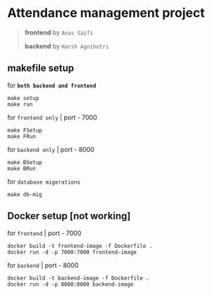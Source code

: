 # Attendance management project

> __frontend__ by `Anas Saifi`
>
> __backend__ by `Harsh Agnihotri`

## makefile setup

for __`both backend and frontend`__

``` shell
make setup
make run
```

for `frontend only` | port - 7000

``` shell
make FSetup
make FRun
``` 

for `backend only` | port - 8000

``` shell
make BSetup
make BRun
```
for `database migerations`

``` shell
make db-mig
```

## Docker setup [not working]

for `frontend` | port - 7000

``` shell
docker build -t frontend-image -f Dockerfile .
docker run -d -p 7000:7000 frontend-image
```

for `backend` | port - 8000

``` shell
docker build -t backend-image -f Dockerfile .
docker run -d -p 8000:8000 backend-image
```
